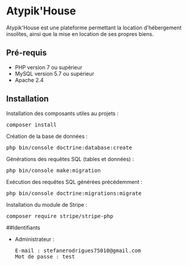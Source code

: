 # Atypik'House
Atypik'House est une plateforme permettant la location d'hébergement insolites, ainsi que la mise en location de ses propres biens.

## Pré-requis

- PHP version 7 ou supérieur
- MySQL version 5.7 ou supérieur
- Apache 2.4

## Installation

Installation des composants utiles au projets :
<pre>composer install</pre>

Création de la base de données :
<pre>php bin/console doctrine:database:create</pre>

Générations des requêtes SQL (tables et données) :
<pre>php bin/console make:migration</pre>

Exécution des requêtes SQL générées précédemment :
<pre>php bin/console doctrine:migrations:migrate</pre>

Installation du module de Stripe :
<pre>composer require stripe/stripe-php</pre>

##Identifiants
- Administrateur :
  <pre>E-mail : stefanerodrigues75010@gmail.com<br>Mot de passe : test</pre>